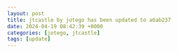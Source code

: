```yaml
---
layout: post
title: jtcastle by jotego has been updated to a6ab237
date: 2024-04-19 08:42:39 +0000
categories: [jotego, jtcastle]
tags: [update]
---
```



